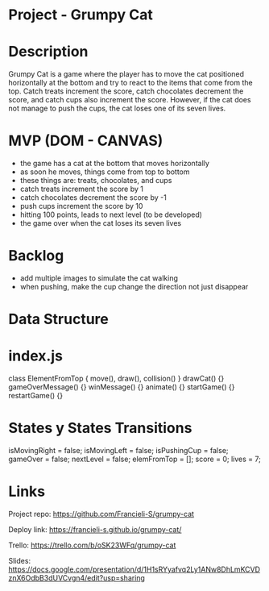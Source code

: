 # Project - Grumpy Cat

# Description

Grumpy Cat is a game where the player has to move the cat positioned horizontally at the bottom and try to react to the items that come from the top. Catch treats increment the score, catch chocolates decrement the score, and catch cups also increment the score. However, if the cat does not manage to push the cups, the cat loses one of its seven lives.

# MVP (DOM - CANVAS)

- the game has a cat at the bottom that moves horizontally
- as soon he moves, things come from top to bottom
- these things are: treats, chocolates, and cups
- catch treats increment the score by 1
- catch chocolates decrement the score by -1
- push cups increment the score by 10
- hitting 100 points, leads to next level (to be developed)
- the game over when the cat loses its seven lives

# Backlog

- add multiple images to simulate the cat walking
- when pushing, make the cup change the direction not just disappear

# Data Structure

# index.js

class ElementFromTop { move(), draw(), collision() }
drawCat() {}
gameOverMessage() {}
winMessage() {}
animate() {}
startGame() {}
restartGame() {}

# States y States Transitions

isMovingRight = false;
isMovingLeft = false;
isPushingCup = false;
gameOver = false;
nextLevel = false;
elemFromTop = [];
score = 0;
lives = 7;

# Links

Project repo:
https://github.com/Francieli-S/grumpy-cat

Deploy link:
https://francieli-s.github.io/grumpy-cat/

Trello:
https://trello.com/b/oSK23WFq/grumpy-cat

Slides:
https://docs.google.com/presentation/d/1H1sRYyafvq2Ly1ANw8DhLmKCVDznX6OdbB3dUVCvgn4/edit?usp=sharing

